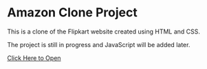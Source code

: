 # Amazon Clone Project

This is a clone of the Flipkart website created using HTML and CSS.

The project is still in progress and JavaScript will be added later.

[Click Here to Open](http://127.0.0.1:5500/)